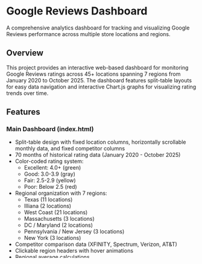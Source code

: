 # Google Reviews Dashboard

A comprehensive analytics dashboard for tracking and visualizing Google Reviews performance across multiple store locations and regions.

## Overview

This project provides an interactive web-based dashboard for monitoring Google Reviews ratings across 45+ locations spanning 7 regions from January 2020 to October 2025. The dashboard features split-table layouts for easy data navigation and interactive Chart.js graphs for visualizing rating trends over time.

## Features

### Main Dashboard (index.html)
- Split-table design with fixed location columns, horizontally scrollable monthly data, and fixed competitor columns
- 70 months of historical rating data (January 2020 - October 2025)
- Color-coded rating system:
  - Excellent: 4.0+ (green)
  - Good: 3.0-3.9 (gray)
  - Fair: 2.5-2.9 (yellow)
  - Poor: Below 2.5 (red)
- Regional organization with 7 regions:
  - Texas (11 locations)
  - Illiana (2 locations)
  - West Coast (21 locations)
  - Massachusetts (3 locations)
  - DC / Maryland (2 locations)
  - Pennsylvania / New Jersey (3 locations)
  - New York (3 locations)
- Competitor comparison data (XFINITY, Spectrum, Verizon, AT&T)
- Clickable region headers with hover animations
- Regional average calculations

### Interactive Graphs
- Dedicated graph page for each region
- Interactive line charts powered by Chart.js
- Toggle individual locations on/off via checkboxes
- Toggle average line visibility
- Select All / Deselect All functionality
- 70 months of trend data visualization
- Y-axis range: 0.0 to 5.0
- Disabled legend click-to-hide functionality (checkbox control only)

## Project Structure

```
november/
├── index.html                          # Main dashboard
├── graph_texas.html                    # Texas region graph
├── graph_illiana.html                  # Illiana region graph
├── graph_west.html                     # West Coast region graph
├── graph_massachusetts.html            # Massachusetts region graph
├── graph_dc_maryland.html              # DC/Maryland region graph
├── graph_pennsylvania.html             # Pennsylvania/New Jersey region graph
├── graph_newyork.html                  # New York region graph
├── update_graphs.py                    # Python script to update graph data
├── generate_dashboard_v2.py            # Python script to generate dashboard
├── generate_full_dashboard.py          # Alternative dashboard generator
└── Google Reviews by Store Month over Month 10_1_2025(Google Overall Ratings).csv
```

## Technology Stack

- HTML5
- CSS3 (with flexbox and CSS Grid)
- JavaScript (ES6+)
- Chart.js for data visualization
- Python 3 for data processing and HTML generation

## Data Source

The dashboard pulls data from a CSV file containing:
- Store locations (address, city, state, zip)
- Monthly Google Reviews ratings (70 months)
- Competitor ratings
- Regional averages

### CSV Column Structure
- Columns 6-65: January 2020 - December 2024 (60 months)
- Columns 66-70: January 2025 - May 2025 (5 months)
- Column 73: June 2025 (1 month)
- Columns 76-79: July 2025 - October 2025 (4 months)
- Columns 81-84: Competitor data (XFINITY, Spectrum, Verizon, AT&T)

## Setup and Usage

### Prerequisites
- Python 3.x
- Modern web browser (Chrome, Firefox, Safari, Edge)

### Viewing the Dashboard
1. Clone this repository
2. Open `index.html` in a web browser
3. Click on any region header to view interactive graphs
4. Use the "Back to Dashboard" link to return to the main view

### Updating Data
1. Update the CSV file with new rating data
2. Run the Python scripts to regenerate HTML files:
   ```bash
   python3 generate_dashboard_v2.py
   python3 update_graphs.py
   ```
3. Refresh the browser to see updated data

## Design Features

### Split-Table Layout
- **Left Fixed Section**: Location information (Address, City, State, Zip)
- **Middle Scrollable Section**: 70 months of rating data
- **Right Fixed Section**: Competitor comparison data

### Column Widths
- Address: 180px - 250px (flexible)
- City: 120px - 180px (flexible)
- State: 50px (fixed)
- Zip: 70px (fixed)
- Competitors: 90px each (fixed)

### Color Scheme
- Primary gradient: Purple to violet (#667eea to #764ba2)
- Hover effects: Lighter gradient (#7688f0 to #8657b0)
- Interactive animations: 0.3s ease transitions

## Browser Compatibility

- Chrome 90+
- Firefox 88+
- Safari 14+
- Edge 90+

## Performance Optimization

- Efficient table rendering with flexbox layout
- Row height synchronization across split tables
- Smooth scrolling with custom scrollbar styling
- Optimized Chart.js configurations for large datasets

## Credits

Created by Moiz Uddin

## License

This project is proprietary. All rights reserved.

## Future Enhancements

- Export data to CSV/Excel
- Date range filtering
- Additional competitor analysis
- Mobile-responsive design improvements
- Real-time data integration via API
